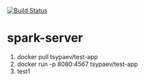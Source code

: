 [![Build Status](https://travis-ci.org/Tsypaev/spark-server.svg?branch=master)](https://travis-ci.org/Tsypaev/spark-server)
# spark-server

1) docker pull tsypaev/test-app
2) docker run -p 8080:4567 tsypaev/test-app
3) test1
